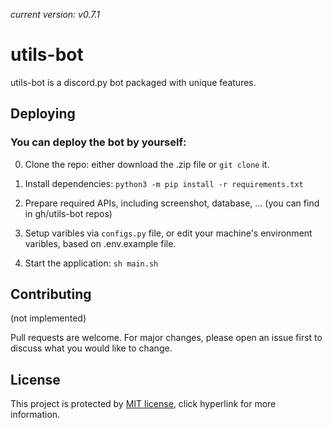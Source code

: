 *current version: v0.7.1*
# utils-bot

utils-bot is a discord.py bot packaged with unique features.

## Deploying

### You can deploy the bot by yourself:
0. Clone the repo: either download the .zip file or `git clone` it.

1. Install dependencies: `python3 -m pip install -r requirements.txt`

2. Prepare required APIs, including screenshot, database, ... (you can find in gh/utils-bot repos)

3. Setup varibles via `configs.py` file, or edit your machine's environment varibles, based on .env.example file.

4. Start the application: `sh main.sh`


## Contributing

(not implemented)

Pull requests are welcome. For major changes, please open an issue first
to discuss what you would like to change.

## License

This project is protected by [MIT license](https://choosealicense.com/licenses/mit/), click hyperlink for more information.